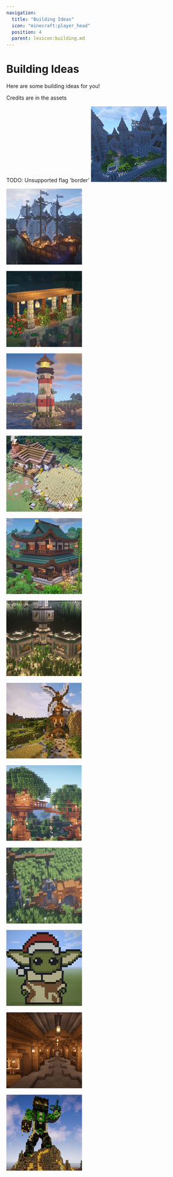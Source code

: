 ```yaml
---
navigation:
  title: "Building Ideas"
  icon: "minecraft:player_head"
  position: 4
  parent: lexicon:building.md
---
```


# Building Ideas

Here are some building ideas for you!

<Color id="gray">Credits are in the assets

TODO: Unsupported flag 'border'
![](building_idea_1.png)

![](building_idea_2.png)

![](building_idea_3.png)

![](building_idea_4.png)

![](building_idea_5.png)

![](building_idea_6.png)

![](building_idea_7.png)

![](building_idea_8.png)

![](building_idea_9.png)

![](building_idea_10.png)

![](building_idea_11.png)

![](building_idea_12.png)

![](building_idea_13.png)

</Color>
